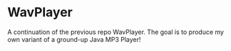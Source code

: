 # WavPlayer
A continuation of the previous repo WavPlayer. The goal is to produce my own variant of a ground-up Java MP3 Player!
